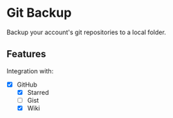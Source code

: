 # Git Backup

Backup your account's git repositories to a local folder.

## Features

Integration with:

* [x] GitHub
  * [x] Starred
  * [ ] Gist
  * [x] Wiki
